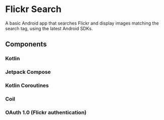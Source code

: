 # Flickr Search

A basic Android app that searches Flickr and display images matching the search tag, using the latest Android SDKs.

## Components
### Kotlin
### Jetpack Compose
### Kotlin Coroutines
### Coil
### OAuth 1.0 (Flickr authentication)
